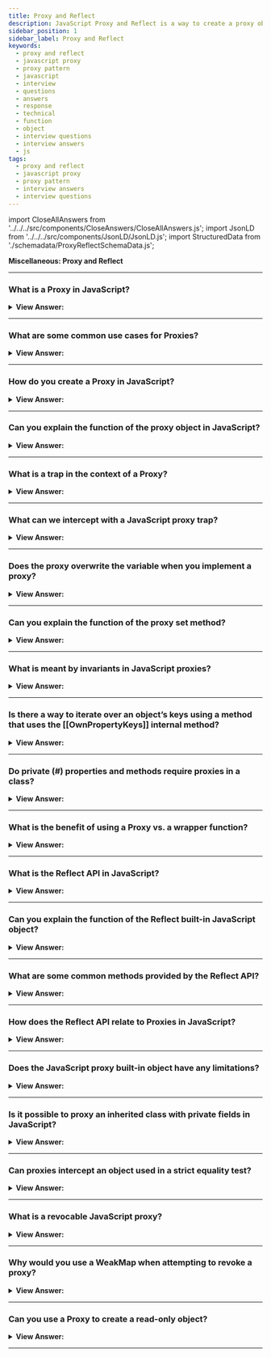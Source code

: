 ```yaml
---
title: Proxy and Reflect
description: JavaScript Proxy and Reflect is a way to create a proxy object that can be used to intercept and change the behavior of an object. Frontend Interview Questions.
sidebar_position: 1
sidebar_label: Proxy and Reflect
keywords:
  - proxy and reflect
  - javascript proxy
  - proxy pattern
  - javascript
  - interview
  - questions
  - answers
  - response
  - technical
  - function
  - object
  - interview questions
  - interview answers
  - js
tags:
  - proxy and reflect
  - javascript proxy
  - proxy pattern
  - interview answers
  - interview questions
---
```


import CloseAllAnswers from '../../../src/components/CloseAnswers/CloseAllAnswers.js';
import JsonLD from '../../../src/components/JsonLD/JsonLD.js';
import StructuredData from './schemadata/ProxyReflectSchemaData.js';

<JsonLD data={StructuredData} />

<head>
  <title>Proxy and Reflect | JavaScript Frontend Phone Interview</title>
</head>

**Miscellaneous: Proxy and Reflect**

<CloseAllAnswers />

---

### What is a Proxy in JavaScript?

<details>
  <summary><strong>View Answer:</strong></summary>
  <div>
  <div><strong>Interview Response:</strong> A Proxy is an object in JavaScript that wraps another object, enabling you to intercept and customize operations performed on the wrapped object, such as property access, assignment, or function invocation.
</div><br/>
  <div><strong>Interview Response:</strong> A Proxy object surrounds another object and intercepts activities such as reading/writing properties and others, processing them optionally on its own or transparently letting the object handle them. Many libraries and browser frameworks make use of proxies.
</div>
  </div>
</details>

---

### What are some common use cases for Proxies?

<details>
  <summary><strong>View Answer:</strong></summary>
  <div>
  <div><strong>Interview Response:</strong> Proxies are used for various purposes, including access control, data validation, object virtualization, performance optimization, and implementing custom behavior for object operations.<br />
  </div>
  </div>
</details>

---

### How do you create a Proxy in JavaScript?

<details>
  <summary><strong>View Answer:</strong></summary>
  <div>
  <div><strong>Interview Response:</strong> To create a Proxy, we use the Proxy constructor, passing in the target object and a handler object containing traps for intercepting specific operations on the target.<br />
  </div>
  </div>
</details>

---

### Can you explain the function of the proxy object in JavaScript?

<details>
  <summary><strong>View Answer:</strong></summary>
  <div>
  <div><strong>Interview Response:</strong> The function of a proxy object in JavaScript is to intercept and customize operations performed on a wrapped object, enabling fine-grained control over property access, assignment, function invocation, and more.
</div><br />
  <div><strong>Technical Response:</strong> You may use the Proxy object to establish a proxy for another object that can intercept and redefine core operations for that object. To function, a Proxy has two arguments. It has a target and a handler parameter to carry out its operations. The target is the original object that you desire to proxy. A handler is an object that describes which actions get intercepted and how intercepted operations get redefined. It runs if a matching trap is in the handler for a proxy action. The proxy gets an opportunity to handle it; otherwise, the operation gets executed on the target.
</div><br />
  <div><strong className="codeExample">Code Example:</strong><br /><br />

<strong>Syntax: </strong> let proxy = new Proxy(target, handler);<br /><br />

  <div></div>

```js
let target = {};
let proxy = new Proxy(target, {}); // empty handler

proxy.test = 5; // writing to proxy (1)
alert(target.test); // 5, the property appeared in target!

alert(proxy.test); // 5, we can read it from proxy too (2)

for (let key in proxy) alert(key); // test, iteration works (3)
```

  </div>
  </div>
</details>

---

### What is a trap in the context of a Proxy?

<details>
  <summary><strong>View Answer:</strong></summary>
  <div>
  <div><strong>Interview Response:</strong> A trap is a function in the handler object that gets called when a specific operation, like property access or function invocation, is performed on the target object wrapped by the Proxy.<br />
  </div>
  </div>
</details>

---

### What can we intercept with a JavaScript proxy trap?

<details>
  <summary><strong>View Answer:</strong></summary>
  <div>
  <div><strong>Interview Response:</strong> JavaScript proxy traps can intercept operations like property access, assignment, function invocation, object creation, property deletion, property enumeration, prototype modification, and object extensibility changes.</div><br />
  <div><strong>Technical Response:</strong> A so-called “internal method” in the JavaScript specification describes how it works at the lowest level for most operations on objects. For instance, [[Get]], the internal method to read a property, [[Set]] the internal method to write to a property, and so on. These methods get used in the specification, but we cannot explicitly refer to them by name. Proxy traps intercept invocations of these methods. For every internal method, there is a trap. For example, [[Get]] has a handler method of get() for reading a property.
  </div><br />
  <div><strong className="codeExample">Code Example:</strong> Default value with “get” trap<br /><br />

  <div></div>

```js
let numbers = [0, 1, 2];

numbers = new Proxy(numbers, {
  get(target, prop) {
    // trapping [[Get]] internal method here
    if (prop in target) {
      return target[prop];
    } else {
      return 0; // default value
    }
  },
});

alert(numbers[1]); // 1
alert(numbers[4]); // 0 (no such item)
```

  </div>
  </div>
</details>

---

### Does the proxy overwrite the variable when you implement a proxy?

<details>
  <summary><strong>View Answer:</strong></summary>
  <div>
  <div><strong>Interview Response:</strong> No, implementing a proxy doesn't overwrite the original variable. Instead, the proxy wraps the original variable, intercepting operations on it while leaving the original object unchanged.
</div><br />
  <div><strong className="codeExample">Code Example:</strong> dictionary = new Proxy(dictionary, ...);<br /><br />

  <div></div>

```js
let dictionary = {
  Hello: 'Hola',
  Bye: 'Adiós',
};

dictionary = new Proxy(dictionary, {
  get(target, phrase) {
    // intercept reading a property from dictionary
    if (phrase in target) {
      // if we have it in the dictionary
      return target[phrase]; // return the translation
    } else {
      // otherwise, return the non-translated phrase
      return phrase;
    }
  },
});

// Look up arbitrary phrases in the dictionary!
// At worst, they're not translated.
alert(dictionary['Hello']); // Hola
alert(dictionary['Welcome to Proxy']); // Welcome to Proxy (no translation)
```

:::tip
Note: You should ever make a reference to the target object after it has been proxied. Otherwise, it can be easy to make mistakes and harder to debug.
:::

  </div>
  </div>
</details>

---

### Can you explain the function of the proxy set method?

<details>
  <summary><strong>View Answer:</strong></summary>
  <div>
  <div><strong>Technical Response:</strong> The proxy set method intercepts property assignments on the wrapped object, allowing you to customize the behavior or validate the value before setting the property on the target object.
</div><br />
  <div><strong>Technical Response:</strong> Proxies have a handler.set() method used as a trap for setting a property value. There are four arguments to the set method: target, property, value, and receiver. The object we are aiming toward is known as the target. The name or symbol of the property set is the property, and the value is the newly set value of the property. The object the assignment initially gets set is known as the target. This object is usually the proxy itself. But a set() handler can also be called indirectly via the prototype chain or other ways.
</div><br />
  <div><strong className="codeExample">Syntax:</strong><br /><br />

  <div></div>

```js
const p = new Proxy(target, {
  set: function (target, property, value, receiver) {},
});
```

  </div><br />
  <div><strong className="codeExample">Code Example:</strong><br /><br />

  <div></div>

```js
let numbers = [];

numbers = new Proxy(numbers, {
  // (*)
  set(target, prop, val) {
    // to intercept property writing
    if (typeof val == 'number') {
      target[prop] = val;
      return true;
    } else {
      return false;
    }
  },
});

numbers.push(1); // added successfully
numbers.push(2); // added successfully
alert('Length is: ' + numbers.length); // 2

numbers.push('test'); // TypeError ('set' on proxy returned false)

alert('This line is never reached (error in the line above)');
```

  </div>
  </div>
</details>

---

### What is meant by invariants in JavaScript proxies?

<details>
  <summary><strong>View Answer:</strong></summary>
  <div>
  <div><strong>Interview Response:</strong> Semantics that remain unchanged when implementing custom operations are called invariants. Invariants in JavaScript proxies refer to rules enforced by the language that must be followed when implementing proxy traps, ensuring consistency and preventing unexpected behavior or errors in the code.
 If you violate the invariants of a handler, a TypeError gets thrown.</div><br />
  <div><strong>Technical Response:</strong> In JavaScript, proxy invariants are a condition that the internal methods and traps must fulfill. In most cases, this refers to return values. The internal [[Set]] method must return true if the value gets successfully written. Otherwise false. Most of the internal methods require a specific return value. Traps can intercept these operations, but they must follow these rules. Invariants ensure correct and consistent behavior of language features. The complete invariants list is in the specification. You probably won’t violate them if you are not doing something weird.
  </div><br />
  </div>
</details>

---

### Is there a way to iterate over an object’s keys using a method that uses the [[OwnPropertyKeys]] internal method?

<details>
  <summary><strong>View Answer:</strong></summary>
  <div>
  <div><strong>Interview Response:</strong> Yes, Object.keys, for..in loop and most other methods that iterate over object properties use [[OwnPropertyKeys]] internal method to retrieve a list of properties.</div><br />
  <div><strong>Technical Response:</strong> Yes, Object.keys, for..in loop and most other methods that iterate over object properties use [[OwnPropertyKeys]] internal method to extract a list of properties. Object.keys/values() returns non-symbol keys/values with enumerable flag (property flags were explained in the article Property flags and descriptors). You can view others in the specification, such as getOwnPropertyNames and getOwnPropertySymbols that use the [[OwnPropertyKeys]] internal method.
  </div><br />
  <div><strong className="codeExample">Code Example:</strong><br /><br />

  <div></div>

```js
let user = {
  name: 'John',
  age: 30,
  _password: '***',
};

user = new Proxy(user, {
  ownKeys(target) {
    return Object.keys(target).filter((key) => !key.startsWith('_'));
  },
});

// "ownKeys" filters out _password
for (let key in user) alert(key); // name, then: age

// same effect on these methods:
alert(Object.keys(user)); // name,age
alert(Object.values(user)); // John,30
```

  </div>
  </div>
</details>

---

### Do private (#) properties and methods require proxies in a class?

<details>
  <summary><strong>View Answer:</strong></summary>
  <div>
  <div><strong>Interview Response:</strong> Private properties and methods in a class don't require proxies. They're built-in language features, prefixed with #, that provide encapsulation, limiting access to class instances and preventing external manipulation.
</div>
  </div>
</details>

---

### What is the benefit of using a Proxy vs. a wrapper function?

<details>
  <summary><strong>View Answer:</strong></summary>
  <div>
  <div><strong>Interview Response:</strong> Proxies offer more fine-grained control and customization over object operations, while wrapper functions mainly intercept and modify function invocations, making Proxies more versatile for complex use cases.
</div><br />
  <div><strong>Technical Response:</strong> Proxy is much more powerful, as it forwards everything to the target object. A wrapper function does not forward property read/write operations. After the wrapping, the access gets lost to properties of the original functions, such as name, length, and others.
</div><br />
  <div><strong className="codeExample">Code Example:</strong><br /><br />

  <div></div>

```js
function delay(f, ms) {
  return new Proxy(f, {
    apply(target, thisArg, args) {
      setTimeout(() => target.apply(thisArg, args), ms);
    }
  });
}

function sayHi(user) {
  alert(`Hello, ${user}!`);
}

sayHi = delay(sayHi, 3000);

alert(sayHi.length);  // this would be 0 if we used a wrapper function

// return 1 (*) proxy forwards "get length" operation to the target

sayHi("John"); // Hello, John! (after 3 seconds)
```

  </div>
  </div>
</details>

---

### What is the Reflect API in JavaScript?

<details>
  <summary><strong>View Answer:</strong></summary>
  <div>
  <div><strong>Interview Response:</strong> The Reflect API is a built-in JavaScript object that provides methods for performing low-level operations on objects, making it easier to create dynamic and extensible code, often used in conjunction with Proxies.<br />
  </div>
  </div>
</details>

---

### Can you explain the function of the Reflect built-in JavaScript object?

<details>
  <summary><strong>View Answer:</strong></summary>
  <div>
  <div><strong>Interview Response:</strong> The Reflect built-in JavaScript object provides methods for low-level operations on objects, enabling dynamic and extensible code, often used in conjunction with Proxies for customization and interception.
</div><br />
  <div><strong>Technical Response:</strong> Reflect is a built-in object that simplifies the creation of a Proxy. Reflect is a built-in object that provides methods for interceptable JavaScript operations. The methods are the same as those of proxy handlers. Reflect is not a function object, so it is not constructible. You cannot use it with a new operator or invoke the Reflect object as a function. All properties and methods of Reflect are static (just like the Math object). For every internal method, trappable by Proxy, there is a corresponding method in Reflect, with the same name and arguments as the Proxy trap.
</div><br />
  <div><strong className="codeExample">Code Example:</strong> Reflect get and set methods<br /><br />

  <div></div>

```js
// Reflect get() method
const object1 = {
  x: 1,
  y: 2,
};

console.log(Reflect.get(object1, 'x'));
// expected output: 1

const array1 = ['zero', 'one'];

console.log(Reflect.get(array1, 1));
// expected output: "one"

// Reflect set() method
let user = {};

Reflect.set(user, 'name', 'John');

alert(user.name); // John
```

  </div>
  </div>
</details>

---

### What are some common methods provided by the Reflect API?

<details>
  <summary><strong>View Answer:</strong></summary>
  <div>
  <div><strong>Interview Response:</strong> Some common Reflect methods include get(), set(), apply(), has(), deleteProperty(), and construct(), which correspond to object operations like property access, assignment, function invocation, and object creation.<br />
  </div>
  </div>
</details>

---

### How does the Reflect API relate to Proxies in JavaScript?

<details>
  <summary><strong>View Answer:</strong></summary>
  <div>
  <div><strong>Interview Response:</strong> The Reflect API and Proxies are often used together, as Reflect methods can be used within Proxy traps to perform the default behavior of intercepted operations, while allowing customization or additional logic.<br />
  </div>
  </div>
</details>

---

### Does the JavaScript proxy built-in object have any limitations?

<details>
  <summary><strong>View Answer:</strong></summary>
  <div>
  <div><strong>Interview Response:</strong> JavaScript proxies have limitations, such as not being able to intercept access to private class properties/methods and increased performance overhead due to the additional layer of indirection.</div><br />
  <div><strong>Technical Answer:</strong> Yes, Proxies provide a unique way to alter or tweak the behavior of the existing objects at the lowest level. Still, it is not perfect. There are limitations. Many built-in objects, for example, Map, Set, Date, Promise, and others, make use of so-called “internal slots”. These are like properties but reserved for internal, specification-only purposes. For instance, Map stores items in the internal slot [[MapData]]. Built-in methods access them directly, not via [[Get]] / [[Set]] internal methods. So, Proxy cannot intercept that. The proxy does not have these internal slots after a built-in object gets proxied, so the built-in methods fail.
  </div><br />
  <div><strong className="codeExample">Code Example:</strong><br /><br />

  <div></div>

```js
let map = new Map();

let proxy = new Proxy(map, {});

proxy.set('test', 1); // Error
```

:::note Notable Exception:
Built-in Array does not use internal slots. That is for historical reasons, as it appeared so long ago. So, there is no such problem when proxying an array.
:::

  </div>
  </div>
</details>

---

### Is it possible to proxy an inherited class with private fields in JavaScript?

<details>
  <summary><strong>View Answer:</strong></summary>
  <div>
  <div><strong>Interview Response:</strong> It is possible to proxy an inherited class, but proxies cannot directly intercept access to private fields. The interception will only work on public properties and methods of the class.
</div><br />
  <div><strong>Technical Response:</strong> Yes, but typically if you attempt to proxy private fields, the class proxy breaks after proxying. The reason is that private fields get implemented using internal slots. JavaScript does not use [[Get]]/[[Set]] when accessing them. A common fix for this is to bind the value to the target.
</div><br />
  <div><strong className="codeExample">Code Example:</strong> Problem & Solution<br /><br />

  <div></div>

```js
// Example: Problem
class User {
  #name = 'Guest';

  getName() {
    return this.#name;
  }
}

let user = new User();

user = new Proxy(user, {});

alert(user.getName()); // Error

// Example: Solution
class User {
  #name = 'Guest';

  getName() {
    return this.#name;
  }
}

let user = new User();

user = new Proxy(user, {
  get(target, prop, receiver) {
    let value = Reflect.get(...arguments);
    return typeof value == 'function' ? value.bind(target) : value;
  },
});

alert(user.getName()); // Guest
```

:::note
The solution has drawbacks. It exposes the original object to the method, potentially allowing it to be passed further and breaking other proxied functionality.
:::

  </div>
  </div>
</details>

---

### Can proxies intercept an object used in a strict equality test?

<details>
  <summary><strong>View Answer:</strong></summary>
  <div>
  <div><strong>Interview Response:</strong> No, proxies cannot intercept strict equality tests, as these tests directly compare the object references. Proxies don't modify the reference, but wrap the target object for intercepted operations.
</div><br/>
  <div><strong>Interview Response:</strong> No, proxies may intercept a wide range of operations, including new (with construct), in (with has), delete (with deleteProperty), and so on. A strict equality test for objects, on the other hand, cannot be intercepted. An item has no other value and is precisely equal to itself. As a result, every operation or built-in class that compares objects for equality distinguishes between the object and the proxy. There is no obvious substitute here.
</div>
  </div>
</details>

---

### What is a revocable JavaScript proxy?

<details>
  <summary><strong>View Answer:</strong></summary>
  <div>
  <div><strong>Interview Response:</strong> A revocable JavaScript proxy is a feature that allows you to create a proxy object that can be easily revoked, rendering it inactive and preventing further interaction with the original object.
</div><br />
  <div><strong>Technical Response:</strong> A revocable proxy is a proxy that can be disabled. If at any point we want to revoke access to it. What we can do is wrap it into a revocable proxy, without any traps. Such a proxy forwards operations to an object, and we can disable it at any moment. The call returns an object with the proxy. A call to revoke() removes all internal references to the target object from the proxy, so they are no longer connected.
</div><br />
  <div><strong className="codeExample">Code Example:</strong><br /><br />

<strong>Syntax: </strong> let &#123;proxy, revoke&#125; = Proxy.revocable(target, handler);<br /><br />

  <div></div>

```javascript
const target = {
  name: "John",
  age: 30
};

const { proxy, revoke } = Proxy.revocable(target, {});

console.log(proxy.name); // Output: "John"
console.log(proxy.age); // Output: 30

revoke();

console.log(proxy.name); // Output: TypeError: Cannot perform 'get' on a proxy that has been revoked
console.log(proxy.age); // Output: TypeError: Cannot perform 'get' on a proxy that has been revoked
```

In the above example, we create a revocable proxy using `Proxy.revocable()`. The `proxy` variable represents the proxy object, which behaves like the `target` object. We can access its properties and methods. The `revoke()` function is used to revoke the proxy, making it inactive. Once revoked, any further access to the proxy will result in a `TypeError`.

  </div>
  </div>
</details>

---

### Why would you use a WeakMap when attempting to revoke a proxy?

<details>
  <summary><strong>View Answer:</strong></summary>
  <div>
  <div><strong>Interview Response:</strong> Using a WeakMap to store revocable proxies ensures that when the original target object is garbage collected, the proxy and its associated data are also garbage collected, preventing memory leaks.
</div><br />
  <div><strong>Technical Response:</strong> If we create a WeakMap that has proxy as the key and the corresponding revoke as the value, we can easily find the revoke for a proxy. We use WeakMap instead of Map since it does not interfere with trash collection. If a proxy object becomes "unreachable" (e.g., no variable refers to it anymore), WeakMap allows it to get erased from memory and whatever data it contains.
</div><br />
  <div><strong className="codeExample">Code Example:</strong><br /><br />

  <div></div>

```js
let revokes = new WeakMap();

let object = {
  data: 'Valuable data',
};

let { proxy, revoke } = Proxy.revocable(object, {});

revokes.set(proxy, revoke);

// ..somewhere else in our code..
revoke = revokes.get(proxy);
revoke();

alert(proxy.data); // Error (revoked)
```

  </div>
  </div>
</details>

---

### Can you use a Proxy to create a read-only object?

<details>
  <summary><strong>View Answer:</strong></summary>
  <div>
  <div><strong>Interview Response:</strong> Yes, you can use a Proxy to create a read-only object by intercepting the set trap and preventing any changes to the wrapped object's properties.<br />
  </div>
  </div>
</details>

---
